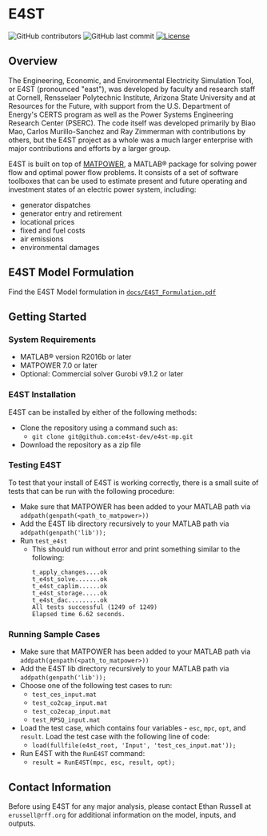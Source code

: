 # E4ST

![GitHub contributors](https://img.shields.io/github/contributors/e4st-dev/e4st-mp?logo=GitHub)
![GitHub last commit](https://img.shields.io/github/last-commit/e4st-dev/e4st-mp/main?logo=GitHub)
[![License](https://img.shields.io/badge/License-BSD_3--Clause-blue.svg)](https://opensource.org/licenses/BSD-3-Clause)

## Overview
<!-- From Manual -->
The Engineering, Economic, and Environmental Electricity Simulation Tool, or E4ST (pronounced "east"), was developed by faculty and research staff at Cornell, Rensselaer Polytechnic Institute, Arizona State University and at Resources for the Future, with support from the U.S. Department of Energy's CERTS program as well as the Power Systems Engineering Research Center (PSERC). The code itself was developed primarily by Biao Mao, Carlos Murillo-Sanchez and Ray Zimmerman with contributions by others, but the E4ST project as a whole was a much larger enterprise with major contributions and efforts by a larger group.

E4ST is built on top of [MATPOWER](https://matpower.org/), a MATLAB® package for solving power flow and optimal power flow problems.  It consists of a set of software toolboxes that can be used to estimate present and future operating and investment states of an electric power system, including:
* generator dispatches
* generator entry and retirement
* locational prices
* fixed and fuel costs
* air emissions
* environmental damages

## E4ST Model Formulation
Find the E4ST Model formulation in [`docs/E4ST_Formulation.pdf`](https://github.com/e4st-dev/e4st-mp/blob/main/docs/E4ST_Formulation.pdf)

## Getting Started

### System Requirements
* MATLAB® version R2016b or later
* MATPOWER 7.0 or later
* Optional: Commercial solver Gurobi v9.1.2 or later

### E4ST Installation
E4ST can be installed by either of the following methods:
* Clone the repository using a command such as:
    * `git clone git@github.com:e4st-dev/e4st-mp.git`
* Download the repository as a zip file

### Testing E4ST
To test that your install of E4ST is working correctly, there is a small suite of tests that can be run with the following procedure:
* Make sure that MATPOWER has been added to your MATLAB path via `addpath(genpath(<path_to_matpower>))`
* Add the E4ST lib directory recursively to your MATLAB path via `addpath(genpath('lib'));`
* Run `test_e4st`
    * This should run without error and print something similar to the following:
        ```
        t_apply_changes....ok
        t_e4st_solve.......ok
        t_e4st_caplim......ok
        t_e4st_storage.....ok
        t_e4st_dac.........ok
        All tests successful (1249 of 1249)
        Elapsed time 6.62 seconds.
        ```

### Running Sample Cases
* Make sure that MATPOWER has been added to your MATLAB path via `addpath(genpath(<path_to_matpower>))`
* Add the E4ST lib directory recursively to your MATLAB path via `addpath(genpath('lib'));`
* Choose one of the following test cases to run:
    * `test_ces_input.mat`
    * `test_co2cap_input.mat`
    * `test_co2ecap_input.mat`
    * `test_RPSQ_input.mat`
    <!-- TODO: add description of each of these input files -->
* Load the test case, which contains four variables - `esc`, `mpc`, `opt`, and `result`.  Load the test case with the following line of code:
    * ```load(fullfile(e4st_root, 'Input', 'test_ces_input.mat'));```
* Run E4ST with the `RunE4ST` command:
    * ```result = RunE4ST(mpc, esc, result, opt);```

## Contact Information
Before using E4ST for any major analysis, please contact Ethan Russell at `erussell@rff.org` for additional information on the model, inputs, and outputs.

<!-- TODO: Add Inputs section to describe esc, mpc, opt, and result -->





